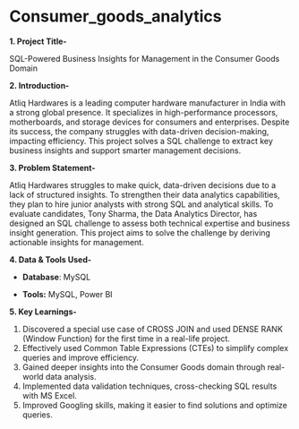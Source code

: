 # Consumer_goods_analytics

**1. Project Title-**

SQL-Powered Business Insights for Management in the Consumer Goods Domain

**2. Introduction-**

Atliq Hardwares is a leading computer hardware manufacturer in India with a strong global presence. It specializes in high-performance processors, motherboards, and storage devices for consumers and enterprises. Despite its success, the company struggles with data-driven decision-making, impacting efficiency. This project solves a SQL challenge to extract key business insights and support smarter management decisions. 

**3. Problem Statement-** 

Atliq Hardwares struggles to make quick, data-driven decisions due to a lack of structured insights. To strengthen their data analytics capabilities, they plan to hire junior analysts with strong SQL and analytical skills. To evaluate candidates, Tony Sharma, the Data Analytics Director, has designed an SQL challenge to assess both technical expertise and business insight generation. This project aims to solve the challenge by deriving actionable insights for management.

**4. Data & Tools Used-**

*    **Database**: MySQL
    
*    **Tools:** MySQL, Power BI

**5. Key Learnings-**

1.  Discovered a special use case of CROSS JOIN and used DENSE RANK (Window Function) for the first time in a real-life project.
2.  Effectively used Common Table Expressions (CTEs) to simplify complex queries and improve efficiency.
3.  Gained deeper insights into the Consumer Goods domain through real-world data analysis.
4.  Implemented data validation techniques, cross-checking SQL results with MS Excel.
5.  Improved Googling skills, making it easier to find solutions and optimize queries.



